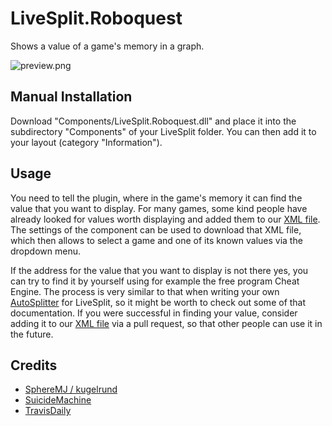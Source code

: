 LiveSplit.Roboquest
=====================
Shows a value of a game's memory in a graph.

![preview.png](/images/preview.png)

Manual Installation
-------------------
Download "Components/LiveSplit.Roboquest.dll" and place it into the subdirectory "Components" of your LiveSplit folder. You can then add it to your layout (category "Information").

Usage
-----
You need to tell the plugin, where in the game's memory it can find the value that you want to display.
For many games, some kind people have already looked for values worth displaying and added them to our [XML file](https://github.com/Gelmo/LiveSplit.Roboquest/roboquest/XML/LiveSplit.Roboquest.Games.xml).
The settings of the component can be used to download that XML file, which then allows to select a game and one of its known values via the dropdown menu.

If the address for the value that you want to display is not there yes, you can try to find it by yourself using for example the free program Cheat Engine.
The process is very similar to that when writing your own [AutoSplitter](https://github.com/LiveSplit/LiveSplit.AutoSplitters/blob/master/README.md) for LiveSplit, so it might be worth to check out some of that documentation. If you were successful in finding your value, consider adding it to our [XML file](https://github.com/Gelmo/LiveSplit.Roboquest/roboquest/XML/LiveSplit.Roboquest.Games.xml) via a pull request, so that other people can use it in the future.

Credits
-----
* [SphereMJ / kugelrund](https://www.twitch.tv/spheremj)
* [SuicideMachine](https://www.twitch.tv/suicidemachine)
* [TravisDaily](https://github.com/TravisDaily)
